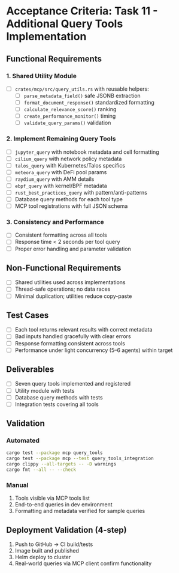 # Acceptance Criteria: Task 11 - Additional Query Tools Implementation

## Functional Requirements

### 1. Shared Utility Module
- [ ] `crates/mcp/src/query_utils.rs` with reusable helpers:
  - [ ] `parse_metadata_field()` safe JSONB extraction
  - [ ] `format_document_response()` standardized formatting
  - [ ] `calculate_relevance_score()` ranking
  - [ ] `create_performance_monitor()` timing
  - [ ] `validate_query_params()` validation

### 2. Implement Remaining Query Tools
- [ ] `jupyter_query` with notebook metadata and cell formatting
- [ ] `cilium_query` with network policy metadata
- [ ] `talos_query` with Kubernetes/Talos specifics
- [ ] `meteora_query` with DeFi pool params
- [ ] `raydium_query` with AMM details
- [ ] `ebpf_query` with kernel/BPF metadata
- [ ] `rust_best_practices_query` with pattern/anti-patterns
- [ ] Database query methods for each tool type
- [ ] MCP tool registrations with full JSON schema

### 3. Consistency and Performance
- [ ] Consistent formatting across all tools
- [ ] Response time < 2 seconds per tool query
- [ ] Proper error handling and parameter validation

## Non-Functional Requirements
- [ ] Shared utilities used across implementations
- [ ] Thread-safe operations; no data races
- [ ] Minimal duplication; utilities reduce copy-paste

## Test Cases
- [ ] Each tool returns relevant results with correct metadata
- [ ] Bad inputs handled gracefully with clear errors
- [ ] Response formatting consistent across tools
- [ ] Performance under light concurrency (5–6 agents) within target

## Deliverables
- [ ] Seven query tools implemented and registered
- [ ] Utility module with tests
- [ ] Database query methods with tests
- [ ] Integration tests covering all tools

## Validation
### Automated
```bash
cargo test --package mcp query_tools
cargo test --package mcp --test query_tools_integration
cargo clippy --all-targets -- -D warnings
cargo fmt --all -- --check
```

### Manual
1. Tools visible via MCP tools list
2. End-to-end queries in dev environment
3. Formatting and metadata verified for sample queries

## Deployment Validation (4-step)
1. Push to GitHub → CI build/tests
2. Image built and published
3. Helm deploy to cluster
4. Real-world queries via MCP client confirm functionality